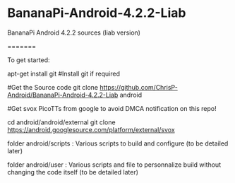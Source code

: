 # BananaPi-Android-4.2.2-Liab
BananaPi Android 4.2.2 sources (liab version)

=======

To get started:

apt-get install git #Install git if required

  #Get the Source code
git clone https://github.com/ChrisP-Android/BananaPi-Android-4.2.2-Liab android

  #Get svox PicoTTs from google to avoid DMCA notification on this repo!
  
cd android/android/external
git clone https://android.googlesource.com/platform/external/svox

folder android/scripts : Various scripts to build and configure (to be detailed later)

folder android/user : Various scripts and file to personnalize build without changing the code itself (to be detailed later)
